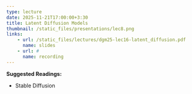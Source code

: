 ```yaml
---
type: lecture
date: 2025-11-21T17:00:00+3:30
title: Latent Diffusion Models
thumbnail: /static_files/presentations/lec8.png
links: 
    - url: /static_files/lectures/dgm25-lec16-latent_diffusion.pdf
      name: slides
    - url: #
      name: recording
---
```

**Suggested Readings:**
- Stable Diffusion 